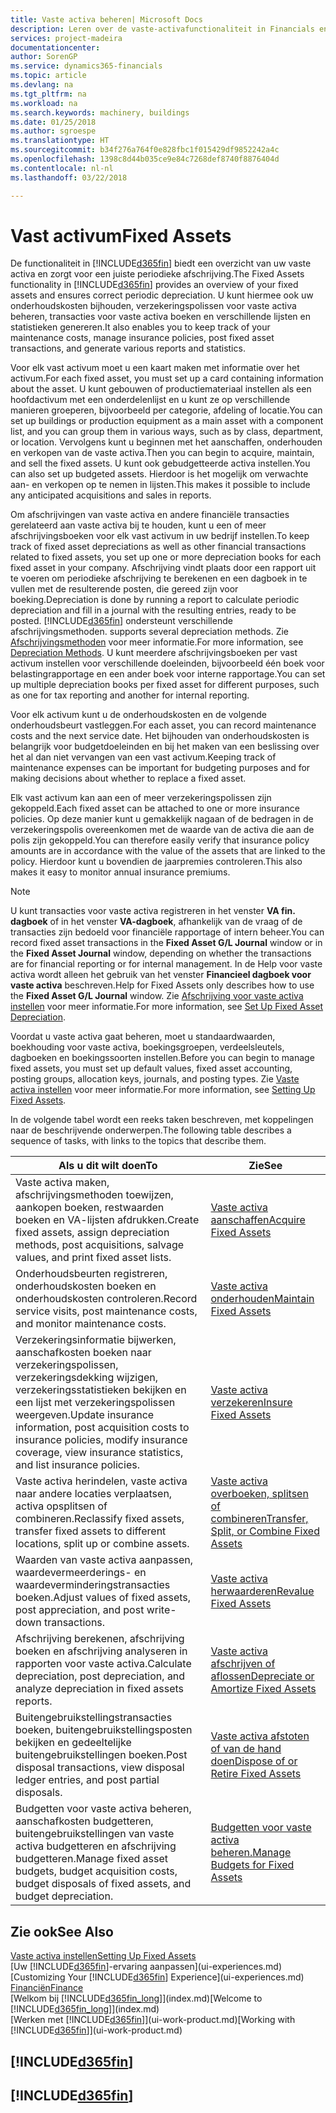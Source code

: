 ```yaml
---
title: Vaste activa beheren| Microsoft Docs
description: Leren over de vaste-activafunctionaliteit in Financials en een overzicht krijgen van hoe u met vaste activa werkt.
services: project-madeira
documentationcenter: 
author: SorenGP
ms.service: dynamics365-financials
ms.topic: article
ms.devlang: na
ms.tgt_pltfrm: na
ms.workload: na
ms.search.keywords: machinery, buildings
ms.date: 01/25/2018
ms.author: sgroespe
ms.translationtype: HT
ms.sourcegitcommit: b34f276a764f0e828fbc1f015429df9852242a4c
ms.openlocfilehash: 1398c8d44b035ce9e84c7268def8740f8876404d
ms.contentlocale: nl-nl
ms.lasthandoff: 03/22/2018

---
```

# <a name="fixed-assets"></a><span data-ttu-id="f1486-103">Vast activum</span><span class="sxs-lookup"><span data-stu-id="f1486-103">Fixed Assets</span></span>
<span data-ttu-id="f1486-104">De functionaliteit in [!INCLUDE[d365fin](includes/d365fin_md.md)] biedt een overzicht van uw vaste activa en zorgt voor een juiste periodieke afschrijving.</span><span class="sxs-lookup"><span data-stu-id="f1486-104">The Fixed Assets functionality in [!INCLUDE[d365fin](includes/d365fin_md.md)] provides an overview of your fixed assets and ensures correct periodic depreciation.</span></span> <span data-ttu-id="f1486-105">U kunt hiermee ook uw onderhoudskosten bijhouden, verzekeringspolissen voor vaste activa beheren, transacties voor vaste activa boeken en verschillende lijsten en statistieken genereren.</span><span class="sxs-lookup"><span data-stu-id="f1486-105">It also enables you to keep track of your maintenance costs, manage insurance policies, post fixed asset transactions, and generate various reports and statistics.</span></span>

<span data-ttu-id="f1486-106">Voor elk vast activum moet u een kaart maken met informatie over het activum.</span><span class="sxs-lookup"><span data-stu-id="f1486-106">For each fixed asset, you must set up a card containing information about the asset.</span></span> <span data-ttu-id="f1486-107">U kunt gebouwen of productiemateriaal instellen als een hoofdactivum met een onderdelenlijst en u kunt ze op verschillende manieren groeperen, bijvoorbeeld per categorie, afdeling of locatie.</span><span class="sxs-lookup"><span data-stu-id="f1486-107">You can set up buildings or production equipment as a main asset with a component list, and you can group them in various ways, such as by class, department, or location.</span></span> <span data-ttu-id="f1486-108">Vervolgens kunt u beginnen met het aanschaffen, onderhouden en verkopen van de vaste activa.</span><span class="sxs-lookup"><span data-stu-id="f1486-108">Then you can begin to acquire, maintain, and sell the fixed assets.</span></span> <span data-ttu-id="f1486-109">U kunt ook gebudgetteerde activa instellen.</span><span class="sxs-lookup"><span data-stu-id="f1486-109">You can also set up budgeted assets.</span></span> <span data-ttu-id="f1486-110">Hierdoor is het mogelijk om verwachte aan- en verkopen op te nemen in lijsten.</span><span class="sxs-lookup"><span data-stu-id="f1486-110">This makes it possible to include any anticipated acquisitions and sales in reports.</span></span>

<span data-ttu-id="f1486-111">Om afschrijvingen van vaste activa en andere financiële transacties gerelateerd aan vaste activa bij te houden, kunt u een of meer afschrijvingsboeken voor elk vast activum in uw bedrijf instellen.</span><span class="sxs-lookup"><span data-stu-id="f1486-111">To keep track of fixed asset depreciations as well as other financial transactions related to fixed assets, you set up one or more depreciation books for each fixed asset in your company.</span></span> <span data-ttu-id="f1486-112">Afschrijving vindt plaats door een rapport uit te voeren om periodieke afschrijving te berekenen en een dagboek in te vullen met de resulterende posten, die gereed zijn voor boeking.</span><span class="sxs-lookup"><span data-stu-id="f1486-112">Depreciation is done by running a report to calculate periodic depreciation and fill in a journal with the resulting entries, ready to be posted.</span></span> [!INCLUDE[d365fin](includes/d365fin_md.md)]<span data-ttu-id="f1486-113"> ondersteunt verschillende afschrijvingsmethoden.</span><span class="sxs-lookup"><span data-stu-id="f1486-113"> supports several depreciation methods.</span></span> <span data-ttu-id="f1486-114">Zie [Afschrijvingsmethoden](fa-depreciation-methods.md) voor meer informatie.</span><span class="sxs-lookup"><span data-stu-id="f1486-114">For more information, see [Depreciation Methods](fa-depreciation-methods.md).</span></span> <span data-ttu-id="f1486-115">U kunt meerdere afschrijvingsboeken per vast activum instellen voor verschillende doeleinden, bijvoorbeeld één boek voor belastingrapportage en een ander boek voor interne rapportage.</span><span class="sxs-lookup"><span data-stu-id="f1486-115">You can set up multiple depreciation books per fixed asset for different purposes, such as one for tax reporting and another for internal reporting.</span></span>

<span data-ttu-id="f1486-116">Voor elk activum kunt u de onderhoudskosten en de volgende onderhoudsbeurt vastleggen.</span><span class="sxs-lookup"><span data-stu-id="f1486-116">For each asset, you can record maintenance costs and the next service date.</span></span> <span data-ttu-id="f1486-117">Het bijhouden van onderhoudskosten is belangrijk voor budgetdoeleinden en bij het maken van een beslissing over het al dan niet vervangen van een vast activum.</span><span class="sxs-lookup"><span data-stu-id="f1486-117">Keeping track of maintenance expenses can be important for budgeting purposes and for making decisions about whether to replace a fixed asset.</span></span>

<span data-ttu-id="f1486-118">Elk vast activum kan aan een of meer verzekeringspolissen zijn gekoppeld.</span><span class="sxs-lookup"><span data-stu-id="f1486-118">Each fixed asset can be attached to one or more insurance policies.</span></span> <span data-ttu-id="f1486-119">Op deze manier kunt u gemakkelijk nagaan of de bedragen in de verzekeringspolis overeenkomen met de waarde van de activa die aan de polis zijn gekoppeld.</span><span class="sxs-lookup"><span data-stu-id="f1486-119">You can therefore easily verify that insurance policy amounts are in accordance with the value of the assets that are linked to the policy.</span></span> <span data-ttu-id="f1486-120">Hierdoor kunt u bovendien de jaarpremies controleren.</span><span class="sxs-lookup"><span data-stu-id="f1486-120">This also makes it easy to monitor annual insurance premiums.</span></span>

> [!NOTE]  
>   <span data-ttu-id="f1486-121">U kunt transacties voor vaste activa registreren in het venster **VA fin. dagboek** of in het venster **VA-dagboek**, afhankelijk van de vraag of de transacties zijn bedoeld voor financiële rapportage of intern beheer.</span><span class="sxs-lookup"><span data-stu-id="f1486-121">You can record fixed asset transactions in the **Fixed Asset G/L Journal** window or in the **Fixed Asset Journal** window, depending on whether the transactions are for financial reporting or for internal management.</span></span> <span data-ttu-id="f1486-122">In de Help voor vaste activa wordt alleen het gebruik van het venster **Financieel dagboek voor vaste activa** beschreven.</span><span class="sxs-lookup"><span data-stu-id="f1486-122">Help for Fixed Assets only describes how to use the **Fixed Asset G/L Journal** window.</span></span> <span data-ttu-id="f1486-123">Zie [Afschrijving voor vaste activa instellen](fa-how-setup-depreciation.md) voor meer informatie.</span><span class="sxs-lookup"><span data-stu-id="f1486-123">For more information, see [Set Up Fixed Asset Depreciation](fa-how-setup-depreciation.md).</span></span>

<span data-ttu-id="f1486-124">Voordat u vaste activa gaat beheren, moet u standaardwaarden, boekhouding voor vaste activa, boekingsgroepen, verdeelsleutels, dagboeken en boekingssoorten instellen.</span><span class="sxs-lookup"><span data-stu-id="f1486-124">Before you can begin to manage fixed assets, you must set up default values, fixed asset accounting, posting groups, allocation keys, journals, and posting types.</span></span> <span data-ttu-id="f1486-125">Zie [Vaste activa instellen](fa-setup.md) voor meer informatie.</span><span class="sxs-lookup"><span data-stu-id="f1486-125">For more information, see [Setting Up Fixed Assets](fa-setup.md).</span></span>

<span data-ttu-id="f1486-126">In de volgende tabel wordt een reeks taken beschreven, met koppelingen naar de beschrijvende onderwerpen.</span><span class="sxs-lookup"><span data-stu-id="f1486-126">The following table describes a sequence of tasks, with links to the topics that describe them.</span></span>

| <span data-ttu-id="f1486-127">Als u dit wilt doen</span><span class="sxs-lookup"><span data-stu-id="f1486-127">To</span></span> | <span data-ttu-id="f1486-128">Zie</span><span class="sxs-lookup"><span data-stu-id="f1486-128">See</span></span> |
| --- | --- |
| <span data-ttu-id="f1486-129">Vaste activa maken, afschrijvingsmethoden toewijzen, aankopen boeken, restwaarden boeken en VA-lijsten afdrukken.</span><span class="sxs-lookup"><span data-stu-id="f1486-129">Create fixed assets, assign depreciation methods, post acquisitions, salvage values, and print fixed asset lists.</span></span> |[<span data-ttu-id="f1486-130">Vaste activa aanschaffen</span><span class="sxs-lookup"><span data-stu-id="f1486-130">Acquire Fixed Assets</span></span>](fa-how-acquire.md) |
| <span data-ttu-id="f1486-131">Onderhoudsbeurten registreren, onderhoudskosten boeken en onderhoudskosten controleren.</span><span class="sxs-lookup"><span data-stu-id="f1486-131">Record service visits, post maintenance costs, and monitor maintenance costs.</span></span> |[<span data-ttu-id="f1486-132">Vaste activa onderhouden</span><span class="sxs-lookup"><span data-stu-id="f1486-132">Maintain Fixed Assets</span></span>](fa-how-maintain.md) |
| <span data-ttu-id="f1486-133">Verzekeringsinformatie bijwerken, aanschafkosten boeken naar verzekeringspolissen, verzekeringsdekking wijzigen, verzekeringsstatistieken bekijken en een lijst met verzekeringspolissen weergeven.</span><span class="sxs-lookup"><span data-stu-id="f1486-133">Update insurance information, post acquisition costs to insurance policies, modify insurance coverage, view insurance statistics, and list insurance policies.</span></span> |[<span data-ttu-id="f1486-134">Vaste activa verzekeren</span><span class="sxs-lookup"><span data-stu-id="f1486-134">Insure Fixed Assets</span></span>](fa-how-insure.md) |
| <span data-ttu-id="f1486-135">Vaste activa herindelen, vaste activa naar andere locaties verplaatsen, activa opsplitsen of combineren.</span><span class="sxs-lookup"><span data-stu-id="f1486-135">Reclassify fixed assets, transfer fixed assets to different locations, split up or combine assets.</span></span> |[<span data-ttu-id="f1486-136">Vaste activa overboeken, splitsen of combineren</span><span class="sxs-lookup"><span data-stu-id="f1486-136">Transfer, Split, or Combine Fixed Assets</span></span>](fa-how-trans-split-combine.md) |
| <span data-ttu-id="f1486-137">Waarden van vaste activa aanpassen, waardevermeerderings- en waardeverminderingstransacties boeken.</span><span class="sxs-lookup"><span data-stu-id="f1486-137">Adjust values of fixed assets, post appreciation, and post write-down transactions.</span></span> |[<span data-ttu-id="f1486-138">Vaste activa herwaarderen</span><span class="sxs-lookup"><span data-stu-id="f1486-138">Revalue Fixed Assets</span></span>](fa-how-revalue.md) |
| <span data-ttu-id="f1486-139">Afschrijving berekenen, afschrijving boeken en afschrijving analyseren in rapporten voor vaste activa.</span><span class="sxs-lookup"><span data-stu-id="f1486-139">Calculate depreciation, post depreciation, and  analyze depreciation in fixed assets reports.</span></span> |[<span data-ttu-id="f1486-140">Vaste activa afschrijven of aflossen</span><span class="sxs-lookup"><span data-stu-id="f1486-140">Depreciate or Amortize Fixed Assets</span></span>](fa-how-depreciate-amortize.md) |
| <span data-ttu-id="f1486-141">Buitengebruikstellingstransacties boeken, buitengebruikstellingsposten bekijken en gedeeltelijke buitengebruikstellingen boeken.</span><span class="sxs-lookup"><span data-stu-id="f1486-141">Post disposal transactions, view disposal ledger entries, and post partial disposals.</span></span> |[<span data-ttu-id="f1486-142">Vaste activa afstoten of van de hand doen</span><span class="sxs-lookup"><span data-stu-id="f1486-142">Dispose of or Retire Fixed Assets</span></span>](fa-how-dispose-retire.md) |
| <span data-ttu-id="f1486-143">Budgetten voor vaste activa beheren, aanschafkosten budgetteren, buitengebruikstellingen van vaste activa budgetteren en afschrijving budgetteren.</span><span class="sxs-lookup"><span data-stu-id="f1486-143">Manage fixed asset budgets, budget acquisition costs, budget disposals of fixed assets, and budget depreciation.</span></span> |[<span data-ttu-id="f1486-144">Budgetten voor vaste activa beheren.</span><span class="sxs-lookup"><span data-stu-id="f1486-144">Manage Budgets for Fixed Assets</span></span>](fa-how-manage-budgets.md) |

## <a name="see-also"></a><span data-ttu-id="f1486-145">Zie ook</span><span class="sxs-lookup"><span data-stu-id="f1486-145">See Also</span></span>
[<span data-ttu-id="f1486-146">Vaste activa instellen</span><span class="sxs-lookup"><span data-stu-id="f1486-146">Setting Up Fixed Assets</span></span>](fa-setup.md)  
<span data-ttu-id="f1486-147">[Uw [!INCLUDE[d365fin](includes/d365fin_md.md)]-ervaring aanpassen](ui-experiences.md)</span><span class="sxs-lookup"><span data-stu-id="f1486-147">[Customizing Your [!INCLUDE[d365fin](includes/d365fin_md.md)] Experience](ui-experiences.md)</span></span>  
[<span data-ttu-id="f1486-148">Financiën</span><span class="sxs-lookup"><span data-stu-id="f1486-148">Finance</span></span>](finance.md)  
<span data-ttu-id="f1486-149">[Welkom bij [!INCLUDE[d365fin_long](includes/d365fin_long_md.md)]](index.md)</span><span class="sxs-lookup"><span data-stu-id="f1486-149">[Welcome to [!INCLUDE[d365fin_long](includes/d365fin_long_md.md)]](index.md)</span></span>  
<span data-ttu-id="f1486-150">[Werken met [!INCLUDE[d365fin](includes/d365fin_md.md)]](ui-work-product.md)</span><span class="sxs-lookup"><span data-stu-id="f1486-150">[Working with [!INCLUDE[d365fin](includes/d365fin_md.md)]](ui-work-product.md)</span></span>

## [!INCLUDE[d365fin](includes/free_trial_md.md)]  
## [!INCLUDE[d365fin](includes/training_link_md.md)]

